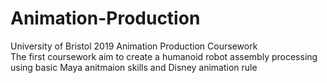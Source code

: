 # Animation-Production
University of Bristol 2019 Animation Production Coursework<br />
The first coursework aim to create a humanoid robot assembly processing using basic Maya anitmaion skills and Disney animation rule
